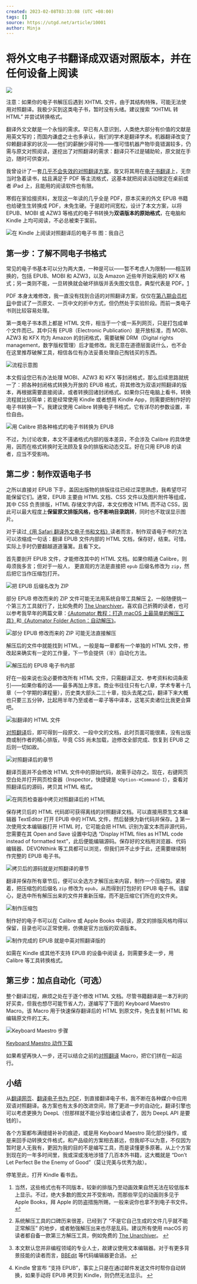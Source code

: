 ```yaml
---
created: 2023-02-08T03:33:08 (UTC +08:00)
tags: []
source: https://utgd.net/article/10001
author: Minja
---
```


# 将外文电子书翻译成双语对照版本，并在任何设备上阅读

[![](https://cdn.utgd.net/assets/uploads/2023/01/20230128232504397-1140x570.jpg)](https://cdn.utgd.net/assets/uploads/2023/01/20230128232504397-scaled.jpg)

注意：如果你的电子书解压后遇到 XHTML 文件，由于其结构特殊，可能无法使用对照翻译。我极少买到这类电子书，暂时没有头绪。建议搜索 “XHTML 转 HTML” 并尝试转换格式。

翻译外文文献是一个永恒的需求。早已有人意识到，人类绝大部分有价值的文献是用英文写的；而国内谦虚之士也多承认，我们的学术是翻译学术。机器翻译改变了仰赖翻译家的状况——他们的薪酬少得可怜——惟可惜机器产物毕竟错漏较多，仍需与原文对照阅读，遂挖出了对照翻译的需求：翻译只不过是辅助轮，原文就在手边，随时可供查对。

我曾设计了一套[几乎不会失效的对照翻译方案](https://utgd.net/article/4991)，旋又将其用在[电子书翻译](https://utgd.net/article/6901)上，无奈当时急着读书，姑且满足于 PDF 等主流格式，这基本就把阅读活动限定在桌前或者 iPad 上，且能用的阅读软件也有限。

寒假在家拾掇资料，发现这一年读的几乎全是 PDF，原本买来的外文 EPUB 书籍也给硬生生转换成 PDF，未免生硬。于是趁时间宽松，设计了本文方案，以将 EPUB、MOBI 或 AZW3 等格式的电子书转换为**双语版本的原始格式**，在电脑和 Kindle 上均可阅读，不必总被束于案前。

![](https://cdn.utgd.net/assets/uploads/2022/00/minja-0128151520.jpg)在 Kindle 上阅读对照翻译后的电子书 图：我自己

第一步：了解不同电子书格式
-------------

常见的电子书基本可以分为两大类，一种是可以——暂不考虑人为限制——相互转换的，包括 EPUB、MOBI 和 AZW3，以及 Amazon 近些年开始采用的 KFX 格式；另一类则不能，一旦转换就会破坏排版并丢失图文信息，典型代表是 PDF。[1](https://utgd.net/article/10001#fn:1)

PDF 本身太难修改，我一直没有找到合适的对照翻译方案，仅仅在[第八期会员栏目](https://utgd.net/article/9583)中尝试了一页原文、一页中文的折中方式，但仍然处于实验阶段。而前一类电子书则比较容易处理。

第一类电子书本质上都是 HTML 文件，相当于一个或一系列网页，只是打包成单个文件而已。其中只有 EPUB（Electronic Publication）是开放标准，而 MOBI、AZW3 和 KFX 均为 Amazon 的封闭格式，需要破解 DRM（Digital rights management，数字版权管理）后才能修改。我无意在道德层面说什么，也不会在这里推荐破解工具，相信各位有办法妥善处理自己掏钱买的东西。

![](https://cdn.utgd.net/assets/uploads/2022/00/minja-0128151529.jpeg)流程示意图

本文假设您已有办法处理 MOBI、AZW3 和 KFX 等封闭格式，那么后续思路就统一了：把各种封闭格式转换为开放的 EPUB 格式，将其修改为双语对照翻译的版本，再根据需要直接阅读，或者转换回诸封闭格式。如果你只在电脑上看书，转换流程就比较简单；若是经常使用 Kindle 或者想用 Kindle App，则需要把制作好的电子书转换一下。我建议使用 Calibre 转换电子书格式，它有详尽的参数设置，丰俭自由。

![](https://cdn.utgd.net/assets/uploads/2022/00/minja-0128151537.jpeg)用 Calibre 把各种格式的电子书转换为 EPUB

不过，为讨论收束，本文不谨诸格式内部的版本差异，不会涉及 Calibre 的具体使用，因而在格式转换时无法顾及复杂的排版和动态交互。好在只用 EPUB 的读者，应当不受影响。

第二步：制作双语电子书
-----------

之所以直接对 EPUB 下手，盖因出版物的排版往往已经过深思熟虑，我希望尽可能保留它们。通常，EPUB 主要由 HTML 文档、CSS 文件以及图片附件等组成，其中 CSS 负责排版，HTML 存储文字内容，本文仅修改 HTML 而不动 CSS，因此可以最大程度上**保留原文排版风格，也不影响目录跳转**，同时也不耽误显示图片。

对于读过[《用 Safari 翻译外文电子书和文档》](https://utgd.net/article/6901)读者而言，制作双语电子书的方法可以浓缩成一句话：翻译 EPUB 文件内部的 HTML 文档，保存好，结束。可惜，实际上手时仍要翻越道道藩篱。且看下文。

首先要剖开 EPUB 文件，才能修改其中的 HTML 文档。如果你精通 Calibre，则毋须我多言；但对于一般人， 更直观的方法是直接把 `epub` 后缀名修改为 `zip`，然后把它当作压缩包打开。

![](https://cdn.utgd.net/assets/uploads/2022/00/minja-0128151545.jpeg)把 EPUB 后缀名改为 ZIP

部分 EPUB 修改而来的 ZIP 文件可能无法用系统自带工具解压 [2](https://utgd.net/article/10001#fn:2)，一般随便挑一个第三方工具就行了，比如免费的 [The Unarchiver](https://apps.apple.com/hk/app/the-unarchiver/id425424353?l=en&mt=12)。喜欢自己折腾的读者，也可以参考我早年的两篇文章：[《Automator 教程：打造 macOS 上最简单的解压工具》](https://blackwinmin.github.io/posts/Automator-%E6%95%99%E7%A8%8B-%E6%89%93%E9%80%A0-macOS-%E4%B8%8A%E6%9C%80%E7%AE%80%E5%8D%95%E7%9A%84%E8%A7%A3%E5%8E%8B%E5%B7%A5%E5%85%B7/)和[《Automator Folder Action：自动解压》](https://blackwinmin.github.io/posts/Automator-Folder-Action-%E8%87%AA%E5%8A%A8%E8%A7%A3%E5%8E%8B/)。

![](https://cdn.utgd.net/assets/uploads/2022/00/minja-0128151551.jpeg)部分 EPUB 修改而来的 ZIP 可能无法直接解压

解压后的文件中就能找到 HTML，一般是每一章都有一个单独的 HTML 文件，修改起来确实有一定的工作量，下一节会提供（半）自动化方法。

![](https://cdn.utgd.net/assets/uploads/2022/00/minja-0128151600.jpeg)解压后的 EPUB 电子书内部

好在一般来说也没必要修改所有 HTML 文件，只需翻译正文、参考资料和词条索引——如果你看的话——最多再加上序言。商业书往往只有七八章，学术专著十几章（一个学期的课程量），历史类大部头二三十章，掐头去尾之后，翻译下来大概也只要三五分钟，比起用半年乃至或者一辈子等中译本，这笔买卖诸位比我更会算吧。

![](https://cdn.utgd.net/assets/uploads/2022/00/minja-0128151605.jpeg)拟翻译的 HTML 文件

[对照翻译](https://utgd.net/article/6901)后，即可得到一段原文、一段中文的文档，此时页面可能很素，没有出版商或制作者的精心排版，毕竟 CSS 尚未加载，迨修改全部完成、恢复到 EPUB 之后则一切如故。

![](https://cdn.utgd.net/assets/uploads/2022/00/minja-0128151612.jpeg)对照翻译后的章节

翻译页面并不会修改 HTML 文件中的原始代码，故需手动存之。现在，右键网页空白处并打开网页检查器（Inspector，快捷键是 `‌⌥Option-⌘Command-I`），查看对照翻译后的源码，拷贝其 HTML 格式。

![](https://cdn.utgd.net/assets/uploads/2022/00/minja-0128151618.jpeg)在网页检查器中拷贝对照翻译后的 HTML

保存拷贝后的 HTML 代码即可获得离线的对照翻译文档。可以直接用原生文本编辑器 TextEditor 打开 EPUB 中的 HTML 文件，然后替换为新代码并保存。[3](https://utgd.net/article/10001#fn:3) 第一次使用文本编辑器打开 HTML 时，它可能会把 HTML 识别为富文本而非源代码，您需要在其 Open and Save 设置中勾选 “Display HTML files as HTML code instead of formatted text”，此后便能编辑源码。保存好的文档用浏览器、代码编辑器、DEVONthink 等工具都可以浏览，但我们并不止步于此，还需要继续制作完整的 EPUB 电子书。

![](https://cdn.utgd.net/assets/uploads/2022/00/minja-0128151623.jpeg)拷贝后的源码就是对照翻译的章节

翻译并保存所有章节后，便可以全选方才解压出来内容，制作一个压缩包。紧接着，把压缩包的后缀名 `zip` 修改为 `epub`，从而得到打包好的 EPUB 电子书。请留心，是选中所有解压出来的文件并重新压缩，而不是压缩它们所在的文件夹。

![](https://cdn.utgd.net/assets/uploads/2022/00/minja-0128151629.jpeg)制作压缩包

制作好的电子书可以在 Calibre 或 Apple Books 中阅读，原文的排版风格均得以保留，目录也可以正常使用，仿佛是官方出版的双语版本。

![](https://cdn.utgd.net/assets/uploads/2022/00/minja-0128151634.jpeg)制作完成的 EPUB 就是中英对照翻译版的

如需在 Kindle 或其他不支持 EPUB 的设备中阅读 [4](https://utgd.net/article/10001#fn:4)，则需要多走一步，用 Calibre 等工具转换格式。

第三步：加点自动化（可选）
-------------

整个翻译过程，麻烦之处在于逐个修改 HTML 文档。尽管书籍翻译是一本万利的好买卖，但我也想尽可能节省人力，遂编写了下面的 Keyboard Maestro Macro。该 Macro 用于快速保存翻译后的 HTML 到原文件，免去复制 HTML 和编辑原文件的工夫。

![](https://cdn.utgd.net/assets/uploads/2022/00/minja-0128151639.jpeg)Keyboard Maestro 步骤

[Keyboard Maestro 动作下载](https://github.com/BlackwinMin/Keyboard-Maestro-gallery/tree/master/EPUB%20Translate)

如果希望再快人一步，还可以结合之前的[对照翻译](https://utgd.net/article/4991) Macro，把它们拼在一起运行。

小结
--

从[翻译网页](https://utgd.net/article/4991)、[翻译电子书为 PDF](https://utgd.net/article/6901)，到直接翻译电子书，我不断在各种媒介中应用双语对照翻译。各方案也有太多的改进空间，除了更进一步的自动化，翻译引擎也可以考虑更换为 DeepL（但那样就不能分享给诸位读者了，因为 DeepL API 是要钱的）。

各个方案都布满缝缝补补的痕迹，或是用 Keyboard Maestro 简化部分操作，或是来回手动转换文件格式，和产品级的方案相去甚远，但我却不以为意，不仅因为暂时是人无我有，更因为我的目的不是编写工具，而是读懂更多原著。从上个方案到现在的一年多时间里，我或深或浅地涉猎了几百本外书籍，这大概就是 “Don’t Let Perfect Be the Enemy of Good”（莫让完美与优秀为敌）。

停笔至此，打开 Kindle 看书去。

1.  当然，这些格式也有不同版本，较新的排版乃至动画效果自然无法在较低版本上显示。不过，绝大多数的图文并不受影响，而那些罕见的动画则多见于 Apple Books，拜 Apple 的防盗措施所赐，一般来说你也拿不到电子书文件。 [↩](https://utgd.net/article/10001#fnref1:1)
    
2.  系统解压工具的口碑历来很差，已经到了 “不是它自己生成的文件几乎就不能正常解压” 的地步，或者勉强解压出来也尽是乱码。建议所有使用 macOS 的读者都自备一款第三方解压工具，例如免费的 [The Unarchiver](https://apps.apple.com/hk/app/the-unarchiver/id425424353?l=en&mt=12)。 [↩](https://utgd.net/article/10001#fnref1:2)
    
3.  本文默认您并非编程领域的专业人士，故建议使用文本编辑器。对于有更多背景技能的读者而言，[BBEdit](https://www.barebones.com/products/bbedit/) 等代码编辑器更合适。 [↩](https://utgd.net/article/10001#fnref1:3)
    
4.  Kindle 曾宣布 “支持 EPUB”，事实上只是在通过邮件发送文件时帮你自动转换，如果手动将 EPUB 拷贝到 Kindle，则仍然无法显示。 [↩](https://utgd.net/article/10001#fnref1:4)
